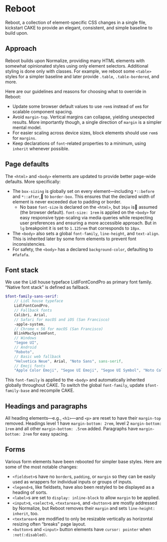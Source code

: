 # Reboot

Reboot, a collection of element-specific CSS changes in a single file, kickstart CAKE to provide an elegant, consistent, and simple baseline to build upon.

## Approach

Reboot builds upon Normalize, providing many HTML elements with somewhat opinionated styles using only element selectors. Additional styling is done only with classes. For example, we reboot some `<table>` styles for a simpler baseline and later provide `.table`, `.table-bordered`, and more.

Here are our guidelines and reasons for choosing what to override in Reboot:

* Update some browser default values to use `rem`s instead of `em`s for scalable component spacing.
* Avoid `margin-top`. Vertical margins can collapse, yielding unexpected results. More importantly though, a single direction of `margin` is a simpler mental model.
* For easier scaling across device sizes, block elements should use `rem`s for `margins`.
* Keep declarations of `font`-related properties to a minimum, using `inherit` whenever possible.

## Page defaults

The `<html>` and `<body>` elements are updated to provide better page-wide defaults. More specifically:

* The `box-sizing` is globally set on every element—including `*::before` and `*::after`, to `border-box`. This ensures that the declared width of element is never exceeded due to padding or border.
  * No base `font-size` is declared on the `<html>`, but `16px` is assumed (the browser default). `font-size: 1rem` is applied on the `<body>` for easy responsive type-scaling via media queries while respecting user preferences and ensuring a more accessible approach. But in `lg` breakpoint it is set to `1.125rem` that corresponds to `18px`.
* The `<body>` also sets a global `font-family`, `line-height`, and `text-align`. This is inherited later by some form elements to prevent font inconsistencies.
* For safety, the `<body>` has a declared `background-color`, defaulting to `#fafafa`.

## Font stack

We use the Lidl house typeface LidlFontCondPro as primary font family. “Native font stack” is defined as fallback.

```scss
$font-family-sans-serif:
    // Lidl house typeface
    LidlFontCondPro,
    // Fallback fonts
    Calibri, Arial,
    // Safari for macOS and iOS (San Francisco)
    -apple-system,
    // Chrome < 56 for macOS (San Francisco)
    BlinkMacSystemFont,
    // Windows
    "Segoe UI",
    // Android
    "Roboto",
    // Basic web fallback
    "Helvetica Neue", Arial, "Noto Sans", sans-serif,
    // Emoji fonts
    "Apple Color Emoji", "Segoe UI Emoji", "Segoe UI Symbol", "Noto Color Emoji";
```

This `font-family` is applied to the `<body>` and automatically inherited globally throughout CAKE. To switch the global `font-family`, update `$font-family-base` and recompile CAKE.

## Headings and paragraphs

All heading elements—e.g., `<h1>`—and `<p>` are reset to have their `margin-top` removed. Headings level 1 have `margin-bottom: 2rem`, level 2 `margin-bottom: 1rem` and all other `margin-bottom: .5rem` added. Paragraphs have `margin-bottom: 2rem` for easy spacing.

## Forms

Various form elements have been rebooted for simpler base styles. Here are some of the most notable changes:

* `<fieldset>`s have no `border`s, `padding`, or `margin` so they can be easily used as wrappers for individual inputs or groups of inputs.
* `<legend>`s, like fieldsets, have also been restyled to be displayed as a heading of sorts.
* `<label>`s are set to `display: inline-block` to allow `margin` to be applied.
* `<input>`s, `<select>`s, `<textarea>`s, and `<button>`s are mostly addressed by Normalize, but Reboot removes their `margin` and sets `line-height: inherit`, too.
* `<textarea>`s are modified to only be resizable vertically as horizontal resizing often “breaks” page layout.
* `<button>`s and `<input>` button elements have `cursor: pointer` when `:not(:disabled)`.


